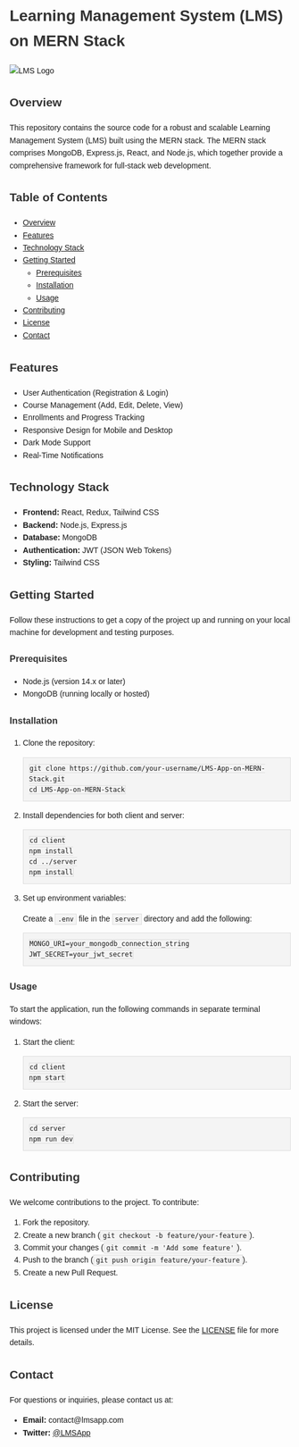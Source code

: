 <!DOCTYPE html>
<html lang="en">
<head>
    <meta charset="UTF-8">
    <meta name="viewport" content="width=device-width, initial-scale=1.0">
    <title>README - Learning Management System (LMS) on MERN Stack</title>
    <style>
        body {
            font-family: Arial, sans-serif;
            line-height: 1.6;
            margin: 20px;
        }
        h1, h2, h3, h4, h5, h6 {
            color: #333;
        }
        pre {
            background-color: #f4f4f4;
            padding: 10px;
            border: 1px solid #ddd;
            overflow-x: auto;
        }
        code {
            background-color: #f4f4f4;
            padding: 2px 4px;
            border: 1px solid #ddd;
        }
    </style>
</head>
<body>

<h1>Learning Management System (LMS) on MERN Stack</h1>

<p><img src="path/to/logo.png" alt="LMS Logo" /></p>

<h2>Overview</h2>
<p>This repository contains the source code for a robust and scalable Learning Management System (LMS) built using the MERN stack. The MERN stack comprises MongoDB, Express.js, React, and Node.js, which together provide a comprehensive framework for full-stack web development.</p>

<h2>Table of Contents</h2>
<ul>
    <li><a href="#overview">Overview</a></li>
    <li><a href="#features">Features</a></li>
    <li><a href="#technology-stack">Technology Stack</a></li>
    <li><a href="#getting-started">Getting Started</a>
        <ul>
            <li><a href="#prerequisites">Prerequisites</a></li>
            <li><a href="#installation">Installation</a></li>
            <li><a href="#usage">Usage</a></li>
        </ul>
    </li>
    <li><a href="#contributing">Contributing</a></li>
    <li><a href="#license">License</a></li>
    <li><a href="#contact">Contact</a></li>
</ul>

<h2>Features</h2>
<ul>
    <li>User Authentication (Registration & Login)</li>
    <li>Course Management (Add, Edit, Delete, View)</li>
    <li>Enrollments and Progress Tracking</li>
    <li>Responsive Design for Mobile and Desktop</li>
    <li>Dark Mode Support</li>
    <li>Real-Time Notifications</li>
</ul>

<h2>Technology Stack</h2>
<ul>
    <li><strong>Frontend:</strong> React, Redux, Tailwind CSS</li>
    <li><strong>Backend:</strong> Node.js, Express.js</li>
    <li><strong>Database:</strong> MongoDB</li>
    <li><strong>Authentication:</strong> JWT (JSON Web Tokens)</li>
    <li><strong>Styling:</strong> Tailwind CSS</li>
</ul>

<h2>Getting Started</h2>
<p>Follow these instructions to get a copy of the project up and running on your local machine for development and testing purposes.</p>

<h3 id="prerequisites">Prerequisites</h3>
<ul>
    <li>Node.js (version 14.x or later)</li>
    <li>MongoDB (running locally or hosted)</li>
</ul>

<h3 id="installation">Installation</h3>
<ol>
    <li>Clone the repository:
        <pre><code>git clone https://github.com/your-username/LMS-App-on-MERN-Stack.git
cd LMS-App-on-MERN-Stack</code></pre>
    </li>
    <li>Install dependencies for both client and server:
        <pre><code>cd client
npm install
cd ../server
npm install</code></pre>
    </li>
    <li>Set up environment variables:
        <p>Create a <code>.env</code> file in the <code>server</code> directory and add the following:</p>
        <pre><code>MONGO_URI=your_mongodb_connection_string
JWT_SECRET=your_jwt_secret</code></pre>
    </li>
</ol>

<h3 id="usage">Usage</h3>
<p>To start the application, run the following commands in separate terminal windows:</p>
<ol>
    <li>Start the client:
        <pre><code>cd client
npm start</code></pre>
    </li>
    <li>Start the server:
        <pre><code>cd server
npm run dev</code></pre>
    </li>
</ol>

<h2 id="contributing">Contributing</h2>
<p>We welcome contributions to the project. To contribute:</p>
<ol>
    <li>Fork the repository.</li>
    <li>Create a new branch (<code>git checkout -b feature/your-feature</code>).</li>
    <li>Commit your changes (<code>git commit -m 'Add some feature'</code>).</li>
    <li>Push to the branch (<code>git push origin feature/your-feature</code>).</li>
    <li>Create a new Pull Request.</li>
</ol>

<h2 id="license">License</h2>
<p>This project is licensed under the MIT License. See the <a href="LICENSE">LICENSE</a> file for more details.</p>

<h2 id="contact">Contact</h2>
<p>For questions or inquiries, please contact us at:</p>
<ul>
    <li><strong>Email:</strong> contact@lmsapp.com</li>
    <li><strong>Twitter:</strong> <a href="https://twitter.com/LMSApp">@LMSApp</a></li>
</ul>

</body>
</html>

